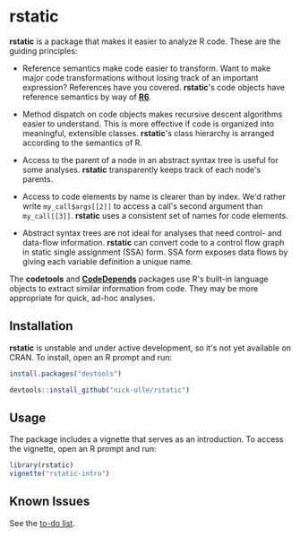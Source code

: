 # rstatic

__rstatic__ is a package that makes it easier to analyze R code. These are the
guiding principles:

*   Reference semantics make code easier to transform. Want to make major
    code transformations without losing track of an important expression?
    References have you covered. __rstatic__'s code objects have reference
    semantics by way of __[R6][]__.

*   Method dispatch on code objects makes recursive descent algorithms easier
    to understand. This is more effective if code is organized into meaningful,
    extensible classes. __rstatic__'s class hierarchy is arranged according to
    the semantics of R.

*   Access to the parent of a node in an abstract syntax tree is useful for
    some analyses. __rstatic__ transparently keeps track of each node's
    parents.

*   Access to code elements by name is clearer than by index. We'd rather write
    `my_call$args[[2]]` to access a call's second argument than `my_call[[3]]`.
    __rstatic__ uses a consistent set of names for code elements.

*   Abstract syntax trees are not ideal for analyses that need control- and
    data-flow information. __rstatic__ can convert code to a control flow graph
    in static single assignment (SSA) form. SSA form exposes data flows by
    giving each variable definition a unique name.

The __codetools__ and __[CodeDepends][]__ packages use R's built-in language
objects to extract similar information from code. They may be more appropriate
for quick, ad-hoc analyses.

[R6]: https://github.com/r-lib/R6
[CodeDepends]: https://github.com/duncantl/CodeDepends

## Installation

__rstatic__ is unstable and under active development, so it's not yet available
on CRAN. To install, open an R prompt and run:

```r
install.packages("devtools")

devtools::install_github("nick-ulle/rstatic")
```


## Usage

The package includes a vignette that serves as an introduction. To access the
vignette, open an R prompt and run:

```r
library(rstatic)
vignette("rstatic-intro")
```


## Known Issues

See the [to-do list](TODO.md).

<!--
## Discussion

GNU R has built-in support for treating code as data, referred to variously as
_programming on the language_, _metaprogramming_, or _reflection_. The
`quote()` function (among others) returns the unevaluated parse tree for an R
expression.

A _parse tree_ represents programs as a tree of operations and objects.
Function calls, primitive operations, and keywords are operations. Arguments to
an operation appear as its children in the tree. Variables and literal values
are objects. Objects only appear as leaves in the tree, since they cannot have
arguments.

Parse trees can be manipulated using standard R syntax. Nonetheless, parse
trees and R's specific implementation of them can be inconvenient for static
analysis:

1.  Syntax is represented, but only semantics are relevant. For example, every
    for-loop is semantically equivalent to a specific while-loop, but because
    they are syntactically distinct, parse trees give them different
    representations. This complicates analysis.

2.  Some operations with similar syntax but different semantics are implemented
    with the same class. For example, `repeat` and `return()` are both
    represented by `call` nodes. This makes method dispatch less effective as a
    tree traversal strategy.

3.  It's impossible to create a reference to a node because the implementation
    respects R's default copy-on-write behavior. Consequently, each node stores
    all of its descendants but is unaware of its ancestors. This also makes it
    difficult to track a specific node across a sequence of transformations of
    the tree.

On the other hand, a _control flow graph_ represents programs as a graph. Edges
are branches in the program, while nodes (or _basic blocks_) contain code that
executes without branching.
-->
